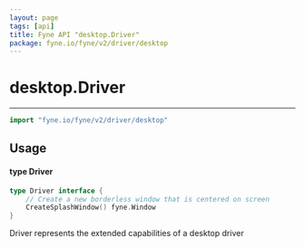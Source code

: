 ```yaml
---
layout: page
tags: [api]
title: Fyne API "desktop.Driver"
package: fyne.io/fyne/v2/driver/desktop
---
```


# desktop.Driver
---
```go
import "fyne.io/fyne/v2/driver/desktop"
```

## Usage

#### type Driver

```go
type Driver interface {
	// Create a new borderless window that is centered on screen
	CreateSplashWindow() fyne.Window
}
```

Driver represents the extended capabilities of a desktop driver
